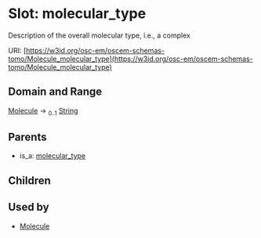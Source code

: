 
# Slot: molecular_type

Description of the overall molecular type, i.e., a complex

URI: [https://w3id.org/osc-em/oscem-schemas-tomo/Molecule_molecular_type](https://w3id.org/osc-em/oscem-schemas-tomo/Molecule_molecular_type)


## Domain and Range

[Molecule](Molecule.md) &#8594;  <sub>0..1</sub> [String](types/String.md)

## Parents

 *  is_a: [molecular_type](molecular_type.md)

## Children


## Used by

 * [Molecule](Molecule.md)
